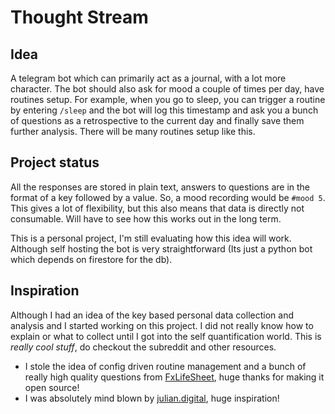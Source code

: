 # Thought Stream

## Idea

A telegram bot which can primarily act as a journal, with a lot more character. The bot should also ask for mood a couple of times per day, have routines setup. For example, when you go to sleep, you can trigger a routine by entering `/sleep` and the bot will log this timestamp and ask you a bunch of questions as a retrospective to the current day and finally save them further analysis. There will be many routines setup like this.

## Project status

All the responses are stored in plain text, answers to questions are in the format of a key followed by a value. So, a mood recording would be `#mood 5`. This gives a lot of flexibility, but this also means that data is directly not consumable. Will have to see how this works out in the long term.

This is a personal project, I'm still evaluating how this idea will work. Although self hosting the bot is very straightforward (Its just a python bot which depends on firestore for the db).

## Inspiration

Although I had an idea of the key based personal data collection and analysis and I started working on this project. I did not really know how to explain or what to collect until I got into the self quantification world. This is _really cool stuff_, do checkout the subreddit and other resources. 

- I stole the idea of config driven routine management and a bunch of really high quality questions from [FxLifeSheet](https://github.com/krausefx/fxlifesheet), huge thanks for making it open source!
- I was absolutely mind blown by [julian.digital](https://julian.digital/), huge inspiration!
